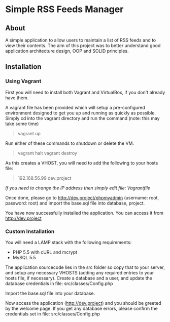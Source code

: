 # Simple RSS Feeds Manager

## About
A simple application to allow users to maintain a list of RSS feeds and to view their contents. The aim of this project was to better understand good application architecture design, OOP and SOLID principles.

## Installation

### Using Vagrant
First you will need to install both Vagrant and VirtualBox, if you don't already have them.

A vagrant file has been provided which will setup a pre-configured environment designed to get you up and running as quickly as possible.
Simply cd into the vagrant directory and run the command (note: this may take some time)
> vagrant up

Run either of these commands to shutdown or delete the VM.
> vagrant halt
> vagrant destroy

As this creates a VHOST, you will need to add the following to your hosts file:
> 192.168.56.99 dev.project

_If you need to change the IP address then simply edit file: Vagrantfile_

Once done, please go to http://dev.project/phpmyadmin (username: root, password: root) and import the base.sql file into database, project.

You have now successfully installed the application. You can access it from http://dev.project

### Custom Installation
You will need a LAMP stack with the following requirements:

 - PHP 5.5 with cURL and mcrypt
 - MySQL 5.5

The application sourcecode lies in the src folder so copy that to your server, and setup any necessary VHOSTS (adding any required entries to your hosts file, if necessary).
Create a database and a user, and update the database credentials in file: src/classes/Config.php

Import the base.sql file into your database.

Now access the application (http://dev.project) and you should be greeted by the welcome page. If you get any database errors, please confirm the credentials set in file: src/classes/Config.php
